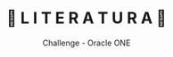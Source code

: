 <div align="center">
  <h1>
    📖 L I T E R A T U R A 📖
  </h1>
  <p>
    Challenge - Oracle ONE
  </p>
</div>

